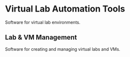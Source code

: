 # Virtual Lab Automation Tools

Software for virtual lab environments.

## Lab & VM Management

Software for creating and managing virtual labs and VMs.
